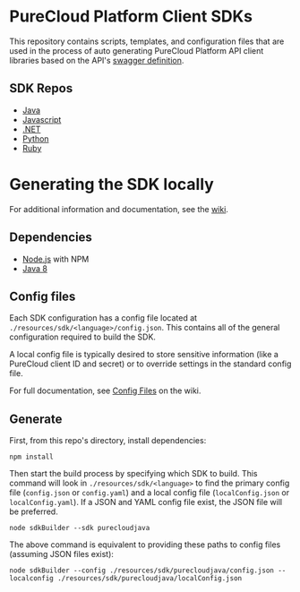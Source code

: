 # PureCloud Platform Client SDKs

This repository contains scripts, templates, and configuration files that are used in the process of auto generating PureCloud Platform API client libraries based on the API's [swagger definition](https://api.mypurecloud.com/api/v2/docs/swagger).

## SDK Repos

* [Java](https://github.com/MyPureCloud/platform-client-sdk-java)
* [Javascript](https://github.com/MyPureCloud/purecloud_api_sdk_javascript)
* [.NET](https://github.com/MyPureCloud/platform-client-sdk-dotnet)
* [Python](https://github.com/MyPureCloud/platform-client-sdk-python)
* [Ruby](https://github.com/MyPureCloud/platform-client-sdk-ruby)


# Generating the SDK locally

For additional information and documentation, see the [wiki](https://github.com/MyPureCloud/purecloud_api_sdk_common/wiki).

## Dependencies

* [Node.js](https://nodejs.org/en/) with NPM
* [Java 8](http://www.oracle.com/technetwork/java/javase/overview/java8-2100321.html)

## Config files

Each SDK configuration has a config file located at `./resources/sdk/<language>/config.json`. This contains all of the general configuration required to build the SDK.

A local config file is typically desired to store sensitive information (like a PureCloud client ID and secret) or to override settings in the standard config file.

For full documentation, see [Config Files](https://github.com/MyPureCloud/purecloud_api_sdk_common/wiki/Config-Files) on the wiki.

## Generate

First, from this repo's directory, install dependencies:

```
npm install
```

Then start the build process by specifying which SDK to build. This command will look in `./resources/sdk/<language>` to find the primary config file (`config.json` or `config.yaml`) and a local config file (`localConfig.json` or `localConfig.yaml`). If a JSON and YAML config file exist, the JSON file will be preferred.

```
node sdkBuilder --sdk purecloudjava
```

The above command is equivalent to providing these paths to config files (assuming JSON files exist):

```
node sdkBuilder --config ./resources/sdk/purecloudjava/config.json --localconfig ./resources/sdk/purecloudjava/localConfig.json
```